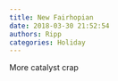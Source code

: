 ```yaml
---
title: New Fairhopian
date: 2018-03-30 21:52:54
authors: Ripp
categories: Holiday
---
```


 More catalyst crap